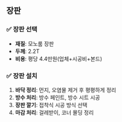 ## 장판  

### ✅ 장판 선택  
- **재질**: 모노룸 장판
- **두께**: 2.2T 
- **비용**: 평당 4.4만원(업체+시공비+본드)

### ✅ 장판 설치
1. **바닥 정리**: 먼지, 오염물 제거 후 평평하게 정리  
2. **방수 처리**: 방수 페인트, 방수 시트 시공  
3. **장판 깔기**: 접착식 시공 방식 선택  
4. **마감 처리**: 걸레받이, 코너 몰딩 정리  
